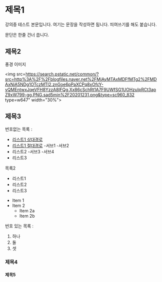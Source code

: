 # 제목1

강의중 테스트 본문입니다. 여기는 문장을 작성하면 됩니다.
띄여쓰기를 해도 붙습니다.

문단은 한줄 건너 씁니다.

## 제목2

풍경 이미지

<img
src=https://search.pstatic.net/common/?src=http%3A%2F%2Fblogfiles.naver.net%2FMjAyMTAxMDFfMTg2%2FMDAxNjA5NDg1OTczMTI2.znGoe6pPaXCPq8xOfcY-vQMEntwxJqeVFH8YzzA8IFQg.Xx86cSchRt1A7F9UWfSG1UOHzuIpRCt3apZ9xW799-gg.PNG.sad5min%2F20201231.png&type=sc960_832
type=w647"
width="30%">



## 제목3

 번호없는 목록 :
  - [리스트1 상대경로](Secondfile.md)
  - [리스트1 절대경로](./Secondfile.md)
      -서브1
      -서브2
  - 리스트2
    -서브3
    -서브4
  - 리스트3

목록2
 + 리스트1
 + 리스트2
 + 리스트3

* Item 1
* Item 2
  * Item 2a
  * Item 2b
 
번호 있는 목록 : 
  1. 하나
  2. 둘
  3. 셋

### 제목4

#### 제목5
